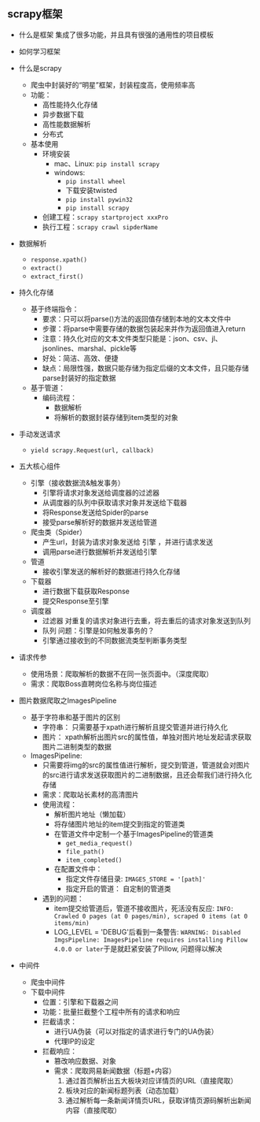 ## scrapy框架
- 什么是框架
    集成了很多功能，并且具有很强的通用性的项目模板
- 如何学习框架
- 什么是scrapy
    - 爬虫中封装好的“明星”框架，封装程度高，使用频率高
    - 功能：
        - 高性能持久化存储
        - 异步数据下载
        - 高性能数据解析
        - 分布式
    - 基本使用
        - 环境安装
            - mac、Linux: `pip install scrapy`
            - windows:
                - `pip install wheel`
                - 下载安装twisted
                - `pip install pywin32`
                - `pip install scrapy`
        - 创建工程：`scrapy startproject xxxPro`
        - 执行工程：`scrapy crawl sipderName`
- 数据解析
    - `response.xpath()`
    - `extract()`
    - `extract_first()`
- 持久化存储
    - 基于终端指令：
        - 要求：只可以将parse()方法的返回值存储到本地的文本文件中
        - 步骤：将parse中需要存储的数据包装起来并作为返回值进入return
        - 注意：持久化对应的文本文件类型只能是：json、csv、jl、jsonlines、marshal、pickle等
        - 好处：简洁、高效、便捷
        - 缺点：局限性强，数据只能存储为指定后缀的文本文件，且只能存储parse封装好的指定数据
    - 基于管道：
        - 编码流程：
            - 数据解析
            - 将解析的数据封装存储到item类型的对象
- 手动发送请求
    - `yield scrapy.Request(url, callback)`

- 五大核心组件
    - 引擎（接收数据流&触发事务）
        - 引擎将请求对象发送给调度器的过滤器
        - 从调度器的队列中获取请求对象并发送给下载器
        - 将Response发送给Spider的parse
        - 接受parse解析好的数据并发送给管道
    - 爬虫类（Spider）
        - 产生url，封装为请求对象发送给 引擎 ，并进行请求发送
        - 调用parse进行数据解析并发送给引擎
    - 管道
        - 接收引擎发送的解析好的数据进行持久化存储
    - 下载器
        - 进行数据下载获取Response
        - 提交Response至引擎
    - 调度器
        - 过滤器
            对重复的请求对象进行去重，将去重后的请求对象发送到队列
        - 队列
    问题：引擎是如何触发事务的？
        - 引擎通过接收到的不同数据流类型判断事务类型
- 请求传参
    - 使用场景：爬取解析的数据不在同一张页面中。（深度爬取）
    - 需求：爬取Boss直聘岗位名称与岗位描述
    
- 图片数据爬取之ImagesPipeline
    - 基于字符串和基于图片的区别
        - 字符串： 只需要基于xpath进行解析且提交管道并进行持久化
        - 图片： xpath解析出图片src的属性值，单独对图片地址发起请求获取图片二进制类型的数据
    - ImagesPipeline:
        - 只需要将img的src的属性值进行解析，提交到管道，管道就会对图片的src进行请求发送获取图片的二进制数据，且还会帮我们进行持久化存储
        - 需求：爬取站长素材的高清图片
        - 使用流程：
            - 解析图片地址（懒加载）
            - 将存储图片地址的item提交到指定的管道类
            - 在管道文件中定制一个基于ImagesPipeline的管道类
                - `get_media_request()`
                - `file_path()`
                - `item_completed()`
            - 在配置文件中：
                - 指定文件存储目录: `IMAGES_STORE = '[path]'`
                - 指定开启的管道： 自定制的管道类
        - 遇到的问题：
            - item提交给管道后，管道不接收图片，死活没有反应: `INFO: Crawled 0 pages (at 0 pages/min), scraped 0 items (at 0 items/min)`
            - LOG_LEVEL = 'DEBUG'后看到一条警告: 
    `WARNING: Disabled ImgsPipeline: ImagesPipeline requires installing Pillow 4.0.0 or later`于是就赶紧安装了Pillow, 问题得以解决
              
- 中间件
    - 爬虫中间件
    - 下载中间件
        - 位置：引擎和下载器之间
        - 功能：批量拦截整个工程中所有的请求和响应
        - 拦截请求：
            - 进行UA伪装（可以对指定的请求进行专门的UA伪装）
            - 代理IP的设定
        - 拦截响应：
            - 篡改响应数据、对象
            - 需求：爬取网易新闻数据（标题+内容）
                1. 通过首页解析出五大板块对应详情页的URL（直接爬取）
                2. 板块对应的新闻标题列表（动态加载）
                3. 通过解析每一条新闻详情页URL，获取详情页源码解析出新闻内容（直接爬取）